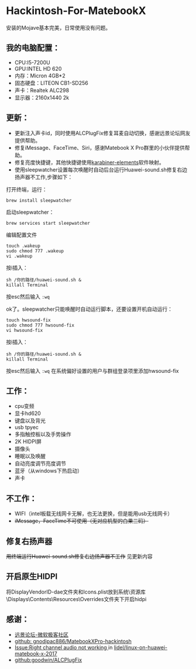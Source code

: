 # Hackintosh-For-MatebookX

安装的Mojave基本完美，日常使用没有问题。
## 我的电脑配置：
* CPU:I5-7200U
* GPU:INTEL HD 620
* 内存：Micron 4GB*2
* 固态硬盘：LITEON CB1-SD256
* 声卡：Realtek ALC298
* 显示器：2160x1440 2k

## 更新：
* 更新注入声卡id，同时使用ALCPlugFix修复耳麦自动切换，感谢远景论坛网友提供帮助。
* 修复iMessage、FaceTime、Siri，感谢Matebook X Pro群里的小伙伴提供帮助。
* 修复亮度快捷键，其他快捷键使用[karabiner-elements](https://github.com/tekezo/Karabiner-Elements)软件映射。
* 使用sleepwatcher设置每次唤醒时自动后台运行Huawei-sound.sh修复右边扬声器不工作,步骤如下：

打开终端，运行：
```
brew install sleepwatcher
```
启动sleepwatcher：
```
brew services start sleepwatcher
```
编辑配置文件
```
touch .wakeup 
sudo chmod 777 .wakeup 
vi .wakeup 
```
按i插入：
```
sh /你的路径/huawei-sound.sh &
killall Terminal
```
按esc然后输入
`:wq`

ok了。sleepwatcher只能唤醒时自动运行脚本，还要设置开机自动运行：
```
touch hwsound-fix
sudo chmod 777 hwsound-fix
vi hwsound-fix
```
按i插入：
```
sh /你的路径/huawei-sound.sh &
killall Terminal
```
按esc然后输入
`:wq`
在系统偏好设置的用户与群组登录项里添加hwsound-fix


## 工作：
* cpu变频
* 显卡hd620
* 键盘以及背光
* usb tpyec
* 多指触控板以及手势操作
* 2K HIDPI屏
* 摄像头
* 睡眠以及唤醒
* 自动亮度调节亮度调节
* 蓝牙（从windows下热启动）
* 声卡
## 不工作：
* WIFI（intel板载无线网卡无解，也无法更换，但是能用usb无线网卡）
* ~~iMessage，FaceTime不可使用（无对应机型的白果三码）~~

## 修复右扬声器
~~用终端运行Huawei-sound.sh修复右边扬声器不工作~~ 见更新内容
## 开启原生HIDPI
将DisplayVendorID-dae文件夹和Icons.plist放到系统⁩\⁨资源库\Displays⁩\⁨Contents\Resources\⁨Overrides文件夹下开启hidpi
## 感谢：
* [远景论坛-微软极客社区](http://www.pcbeta.com)
* [github: gnodipac886/MatebookXPro-hackintosh](https://github.com/gnodipac886/MatebookXPro-hackintosh)
* [Issue:Right channel audio not working ](https://github.com/lidel/linux-on-huawei-matebook-x-2017/issues/8) in [lidel/linux-on-huawei-matebook-x-2017](https://github.com/lidel/linux-on-huawei-matebook-x-2017)
* [github:goodwin/ALCPlugFix](https://github.com/goodwin/ALCPlugFix)

